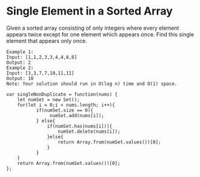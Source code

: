 # Single Element in a Sorted Array

Given a sorted array consisting of only integers where every element appears twice except for one element which appears once. Find this single element that appears only once.

```
Example 1:
Input: [1,1,2,3,3,4,4,8,8]
Output: 2
Example 2:
Input: [3,3,7,7,10,11,11]
Output: 10
Note: Your solution should run in O(log n) time and O(1) space.
```

```
var singleNonDuplicate = function(nums) {
    let numSet = new Set();
    for(let i = 0;i < nums.length; i++){
           if(numSet.size == 0){
                numSet.add(nums[i]);   
           } else{
               if(numSet.has(nums[i])){
                   numSet.delete(nums[i]);
               }else{
                   return Array.from(numSet.values())[0];
               }
           }
    }
    return Array.from(numSet.values())[0];
}; 
```
